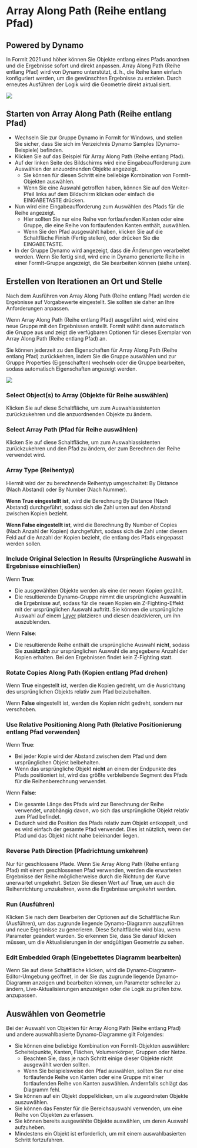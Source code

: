 # Array Along Path (Reihe entlang Pfad)

## Powered by Dynamo

In FormIt 2021 und höher können Sie Objekte entlang eines Pfads anordnen und die Ergebnisse sofort und direkt anpassen. Array Along Path (Reihe entlang Pfad) wird von Dynamo unterstützt, d. h., die Reihe kann einfach konfiguriert werden, um die gewünschten Ergebnisse zu erzielen. Durch erneutes Ausführen der Logik wird die Geometrie direkt aktualisiert.

![](../.gitbook/assets/array-along-path.gif)

## Starten von Array Along Path (Reihe entlang Pfad)

* Wechseln Sie zur Gruppe Dynamo in FormIt for Windows, und stellen Sie sicher, dass Sie sich im Verzeichnis Dynamo Samples (Dynamo-Beispiele) befinden.
* Klicken Sie auf das Beispiel für Array Along Path (Reihe entlang Pfad).
* Auf der linken Seite des Bildschirms wird eine Eingabeaufforderung zum Auswählen der anzuordnenden Objekte angezeigt.
   * Sie können für diesen Schritt eine beliebige Kombination von FormIt-Objekten auswählen.
   * Wenn Sie eine Auswahl getroffen haben, können Sie auf den Weiter-Pfeil links auf dem Bildschirm klicken oder einfach die EINGABETASTE drücken.
* Nun wird eine Eingabeaufforderung zum Auswählen des Pfads für die Reihe angezeigt.
   * Hier sollten Sie nur eine Reihe von fortlaufenden Kanten oder eine Gruppe, die eine Reihe von fortlaufenden Kanten enthält, auswählen.
   * Wenn Sie den Pfad ausgewählt haben, klicken Sie auf die Schaltfläche Finish (Fertig stellen), oder drücken Sie die EINGABETASTE.
* In der Gruppe Dynamo wird angezeigt, dass die Änderungen verarbeitet werden. Wenn Sie fertig sind, wird eine in Dynamo generierte Reihe in einer FormIt-Gruppe angezeigt, die Sie bearbeiten können \(siehe unten\).

## Erstellen von Iterationen an Ort und Stelle

Nach dem Ausführen von Array Along Path (Reihe entlang Pfad) werden die Ergebnisse auf Vorgabewerte eingestellt. Sie sollten sie daher an Ihre Anforderungen anpassen.

Wenn Array Along Path (Reihe entlang Pfad) ausgeführt wird, wird eine neue Gruppe mit den Ergebnissen erstellt. FormIt wählt dann automatisch die Gruppe aus und zeigt die verfügbaren Optionen für dieses Exemplar von Array Along Path (Reihe entlang Pfad) an.

Sie können jederzeit zu den Eigenschaften für Array Along Path (Reihe entlang Pfad) zurückkehren, indem Sie die Gruppe auswählen und zur Gruppe Properties (Eigenschaften) wechseln oder die Gruppe bearbeiten, sodass automatisch Eigenschaften angezeigt werden.

![](../.gitbook/assets/array-along-path-options.png)

### Select Object\(s\) to Array (Objekte für Reihe auswählen) <a id="run"></a>

Klicken Sie auf diese Schaltfläche, um zum Auswahlassistenten zurückzukehren und die anzuordnenden Objekte zu ändern.

### Select Array Path (Pfad für Reihe auswählen)

Klicken Sie auf diese Schaltfläche, um zum Auswahlassistenten zurückzukehren und den Pfad zu ändern, der zum Berechnen der Reihe verwendet wird.

### Array Type (Reihentyp) <a id="run"></a>

Hiermit wird der zu berechnende Reihentyp umgeschaltet: By Distance (Nach Abstand) oder By Number (Nach Nummer).

**Wenn True eingestellt ist**, wird die Berechnung By Distance (Nach Abstand) durchgeführt, sodass sich die Zahl unten auf den Abstand zwischen Kopien bezieht.

**Wenn False eingestellt ist**, wird die Berechnung By Number of Copies (Nach Anzahl der Kopien) durchgeführt, sodass sich die Zahl unter diesem Feld auf die Anzahl der Kopien bezieht, die entlang des Pfads eingepasst werden sollen.

### Include Original Selection In Results (Ursprüngliche Auswahl in Ergebnisse einschließen)

Wenn **True**:

* Die ausgewählten Objekte werden als eine der neuen Kopien gezählt.
* Die resultierende Dynamo-Gruppe nimmt die ursprüngliche Auswahl in die Ergebnisse auf, sodass für die neuen Kopien ein Z-Fighting-Effekt mit der ursprünglichen Auswahl auftritt. Sie können die ursprüngliche Auswahl auf einem [Layer](layers.md) platzieren und diesen deaktivieren, um ihn auszublenden.

Wenn **False**:

* Die resultierende Reihe enthält die ursprüngliche Auswahl **nicht**, sodass Sie **zusätzlich** zur ursprünglichen Auswahl die angegebene Anzahl der Kopien erhalten. Bei den Ergebnissen findet kein Z-Fighting statt.

### Rotate Copies Along Path (Kopien entlang Pfad drehen)

Wenn **True** eingestellt ist, werden die Kopien gedreht, um die Ausrichtung des ursprünglichen Objekts relativ zum Pfad beizubehalten.

Wenn **False** eingestellt ist, werden die Kopien nicht gedreht, sondern nur verschoben.

### Use Relative Positioning Along Path (Relative Positionierung entlang Pfad verwenden)

Wenn **True**:

* Bei jeder Kopie wird der Abstand zwischen dem Pfad und dem ursprünglichen Objekt beibehalten.
* Wenn das ursprüngliche Objekt **nicht** an einem der Endpunkte des Pfads positioniert ist, wird das größte verbleibende Segment des Pfads für die Reihenberechnung verwendet.

Wenn **False**:

* Die gesamte Länge des Pfads wird zur Berechnung der Reihe verwendet, unabhängig davon, wo sich das ursprüngliche Objekt relativ zum Pfad befindet.
* Dadurch wird die Position des Pfads relativ zum Objekt entkoppelt, und es wird einfach der gesamte Pfad verwendet. Dies ist nützlich, wenn der Pfad und das Objekt nicht nahe beieinander liegen.

### Reverse Path Direction (Pfadrichtung umkehren)

Nur für geschlossene Pfade. Wenn Sie Array Along Path (Reihe entlang Pfad) mit einem geschlossenen Pfad verwenden, werden die erwarteten Ergebnisse der Reihe möglicherweise durch die Richtung der Kurve unerwartet umgekehrt. Setzen Sie diesen Wert auf **True**, um auch die Reihenrichtung umzukehren, wenn die Ergebnisse umgekehrt werden.

### Run (Ausführen) <a id="run"></a>

Klicken Sie nach dem Bearbeiten der Optionen auf die Schaltfläche Run (Ausführen), um das zugrunde liegende Dynamo-Diagramm auszuführen und neue Ergebnisse zu generieren. Diese Schaltfläche wird blau, wenn Parameter geändert wurden. So erkennen Sie, dass Sie darauf klicken müssen, um die Aktualisierungen in der endgültigen Geometrie zu sehen.‌

### Edit Embedded Graph (Eingebettetes Diagramm bearbeiten) <a id="edit-embedded-graph"></a>

Wenn Sie auf diese Schaltfläche klicken, wird die Dynamo-Diagramm-Editor-Umgebung geöffnet, in der Sie das zugrunde liegende Dynamo-Diagramm anzeigen und bearbeiten können, um Parameter schneller zu ändern, Live-Aktualisierungen anzuzeigen oder die Logik zu prüfen bzw. anzupassen.



## Auswählen von Geometrie

Bei der Auswahl von Objekten für Array Along Path (Reihe entlang Pfad) und andere auswahlbasierte Dynamo-Diagramme gilt Folgendes:

* Sie können eine beliebige Kombination von FormIt-Objekten auswählen: Scheitelpunkte, Kanten, Flächen, Volumenkörper, Gruppen oder Netze.
   * Beachten Sie, dass je nach Schritt einige dieser Objekte nicht ausgewählt werden sollten.
   * Wenn Sie beispielsweise den Pfad auswählen, sollten Sie nur eine fortlaufende Reihe von Kanten oder eine Gruppe mit einer fortlaufenden Reihe von Kanten auswählen. Andernfalls schlägt das Diagramm fehl.
* Sie können auf ein Objekt doppelklicken, um alle zugeordneten Objekte auszuwählen.
* Sie können das Fenster für die Bereichsauswahl verwenden, um eine Reihe von Objekten zu erfassen.
* Sie können bereits ausgewählte Objekte auswählen, um deren Auswahl aufzuheben.
* Mindestens ein Objekt ist erforderlich, um mit einem auswahlbasierten Schritt fortzufahren.



